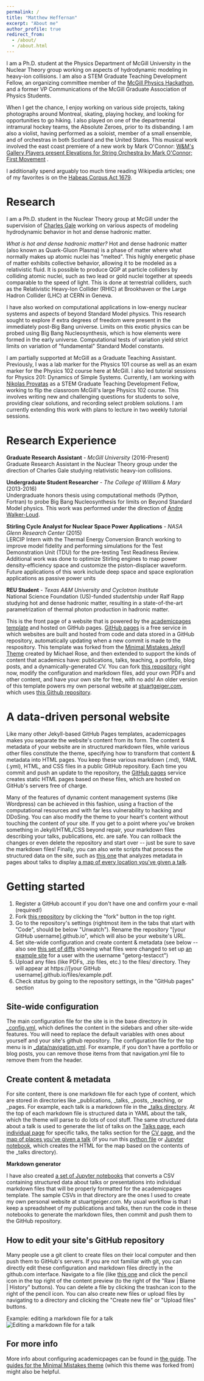 ```yaml
---
permalink: /
title: "Matthew Heffernan"
excerpt: "About me"
author_profile: true
redirect_from:
  - /about/
  - /about.html
---
```


I am a Ph.D. student at the Physics Department of McGill University in the Nuclear Theory group working on aspects of hydrodynamic modeling in heavy-ion collisions. I am also a STEM Graduate Teaching Development Fellow, an organizing committee member of the [McGill Physics Hackathon](http://www.physics.mcgill.ca/hackathon/), and a former VP Communications of the McGill Graduate Association of Physics Students.

When I get the chance, I enjoy working on various side projects, taking photographs around Montreal, skating, playing hockey, and looking for opportunities to go hiking. I also played on one of the departmental intramural hockey teams, the Absolute Zeroes, prior to its disbanding. I am also a violist, having performed as a soloist, member of a small ensemble, and of orchestras in both Scotland and the United States. This musical work involved the east coast premiere of a new work by Mark O'Connor: [W&M's Gallery Players present Elevations for String Orchestra by Mark O'Connor; First Movement](https://www.youtube.com/watch?v=LiyDXNJtLfc) .

I additionally spend arguably too much time reading Wikipedia articles; one of my favorites is on the [Habeas Corpus Act 1679](https://en.wikipedia.org/wiki/Habeas_Corpus_Act_1679).

Research
======

I am a Ph.D. student in the Nuclear Theory group at McGill under the supervision of [Charles Gale](http://www.physics.mcgill.ca/~gale/Charles_Gale/Charles_Gale.html) working on various aspects of modeling hydrodynamic behavior in hot and dense hadronic matter.

*What is hot and dense hadronic matter?* Hot and dense hadronic matter (also known as Quark-Gluon Plasma) is a phase of matter where what normally makes up atomic nuclei has "melted". This highly energetic phase of matter exhibits collective behavior, allowing it to be modeled as a relativistic fluid. It is possible to produce QGP at particle colliders by colliding atomic nuclei, such as two lead or gold nuclei together at speeds comparable to the speed of light. This is done at terrestrial colliders, such as the Relativistic Heavy-Ion Collider (RHIC) at Brookhaven or the Large Hadron Collider (LHC) at CERN in Geneva.

I have also worked on computational applications in low-energy nuclear systems and aspects of beyond Standard Model physics. This research sought to explore if extra degrees of freedom were present in the immediately post-Big Bang universe. Limits on this exotic physics can be probed using Big Bang Nucleosynthesis, which is how elements were formed in the early universe. Computational tests of variation yield strict limits on variation of "fundamental" Standard Model constants.

I am partially supported at McGill as a Graduate Teaching Assistant. Previously, I was a lab marker for the Physics 101 course as well as an exam marker for the Physics 102 course here at McGill. I also led tutorial sessions for Physics 201: Dynamics of Simple Systems. Currently, I am working with [Nikolas Provatas](http://www.physics.mcgill.ca/~provatas/.index.html) as a STEM Graduate Teaching Development Fellow, working to flip the classroom McGill's large Physics 102 course. This involves writing new and challenging questions for students to solve, providing clear solutions, and recording select problem solutions. I am currently extending this work with plans to lecture in two weekly tutorial sessions.

Research Experience
======
**Graduate Research Assistant** - *McGill University* (2016-Present)  
Graduate Research Assistant in the Nuclear Theory group under the direction of Charles Gale studying relativistic heavy-ion collisions.

**Undergraduate Student Researcher** - *The College of William & Mary* (2013-2016)  
Undergraduate honors thesis using computational methods (Python, Fortran) to probe Big Bang Nucleosynthesis for limits on Beyond Standard Model physics. This work was performed under the direction of [Andre Walker-Loud](http://ntc0.lbl.gov/~walkloud/).

**Stirling Cycle Analyst for Nuclear Space Power Applications** - *NASA Glenn Research Center* (2015)  
LERCIP Intern with the Thermal Energy Conversion Branch working to improve model fidelity and performing simulations for the Test Demonstration Unit (TDU) for the pre-testing Test Readiness Review. Additional work was done to optimize Stirling engines to map power density-efficiency space and customize the piston-displacer waveform. Future applications of this work include deep space and space exploration applications as passive power units

**REU Student** - *Texas A&M University and Cyclotron Institute*  
National Science Foundation (US)-funded studentship under Ralf Rapp studying hot and dense hadronic matter, resulting in a state-of-the-art parametrization of thermal photon production in hadronic matter.

This is the front page of a website that is powered by the [academicpages template](https://github.com/academicpages/academicpages.github.io) and hosted on GitHub pages. [GitHub pages](https://pages.github.com) is a free service in which websites are built and hosted from code and data stored in a GitHub repository, automatically updating when a new commit is made to the respository. This template was forked from the [Minimal Mistakes Jekyll Theme](https://mmistakes.github.io/minimal-mistakes/) created by Michael Rose, and then extended to support the kinds of content that academics have: publications, talks, teaching, a portfolio, blog posts, and a dynamically-generated CV. You can fork [this repository](https://github.com/academicpages/academicpages.github.io) right now, modify the configuration and markdown files, add your own PDFs and other content, and have your own site for free, with no ads! An older version of this template powers my own personal website at [stuartgeiger.com](http://stuartgeiger.com), which uses [this Github repository](https://github.com/staeiou/staeiou.github.io).

A data-driven personal website
======
Like many other Jekyll-based GitHub Pages templates, academicpages makes you separate the website's content from its form. The content & metadata of your website are in structured markdown files, while various other files constitute the theme, specifying how to transform that content & metadata into HTML pages. You keep these various markdown (.md), YAML (.yml), HTML, and CSS files in a public GitHub repository. Each time you commit and push an update to the repository, the [GitHub pages](https://pages.github.com/) service creates static HTML pages based on these files, which are hosted on GitHub's servers free of charge.

Many of the features of dynamic content management systems (like Wordpress) can be achieved in this fashion, using a fraction of the computational resources and with far less vulnerability to hacking and DDoSing. You can also modify the theme to your heart's content without touching the content of your site. If you get to a point where you've broken something in Jekyll/HTML/CSS beyond repair, your markdown files describing your talks, publications, etc. are safe. You can rollback the changes or even delete the repository and start over -- just be sure to save the markdown files! Finally, you can also write scripts that process the structured data on the site, such as [this one](https://github.com/academicpages/academicpages.github.io/blob/master/talkmap.ipynb) that analyzes metadata in pages about talks to display [a map of every location you've given a talk](https://academicpages.github.io/talkmap.html).

Getting started
======
1. Register a GitHub account if you don't have one and confirm your e-mail (required!)
1. Fork [this repository](https://github.com/academicpages/academicpages.github.io) by clicking the "fork" button in the top right.
1. Go to the repository's settings (rightmost item in the tabs that start with "Code", should be below "Unwatch"). Rename the repository "[your GitHub username].github.io", which will also be your website's URL.
1. Set site-wide configuration and create content & metadata (see below -- also see [this set of diffs](http://archive.is/3TPas) showing what files were changed to set up [an example site](https://getorg-testacct.github.io) for a user with the username "getorg-testacct")
1. Upload any files (like PDFs, .zip files, etc.) to the files/ directory. They will appear at https://[your GitHub username].github.io/files/example.pdf.  
1. Check status by going to the repository settings, in the "GitHub pages" section

Site-wide configuration
------
The main configuration file for the site is in the base directory in [_config.yml](https://github.com/academicpages/academicpages.github.io/blob/master/_config.yml), which defines the content in the sidebars and other site-wide features. You will need to replace the default variables with ones about yourself and your site's github repository. The configuration file for the top menu is in [_data/navigation.yml](https://github.com/academicpages/academicpages.github.io/blob/master/_data/navigation.yml). For example, if you don't have a portfolio or blog posts, you can remove those items from that navigation.yml file to remove them from the header.

Create content & metadata
------
For site content, there is one markdown file for each type of content, which are stored in directories like _publications, _talks, _posts, _teaching, or _pages. For example, each talk is a markdown file in the [_talks directory](https://github.com/academicpages/academicpages.github.io/tree/master/_talks). At the top of each markdown file is structured data in YAML about the talk, which the theme will parse to do lots of cool stuff. The same structured data about a talk is used to generate the list of talks on the [Talks page](https://academicpages.github.io/talks), each [individual page](https://academicpages.github.io/talks/2012-03-01-talk-1) for specific talks, the talks section for the [CV page](https://academicpages.github.io/cv), and the [map of places you've given a talk](https://academicpages.github.io/talkmap.html) (if you run this [python file](https://github.com/academicpages/academicpages.github.io/blob/master/talkmap.py) or [Jupyter notebook](https://github.com/academicpages/academicpages.github.io/blob/master/talkmap.ipynb), which creates the HTML for the map based on the contents of the _talks directory).

**Markdown generator**

I have also created [a set of Jupyter notebooks](https://github.com/academicpages/academicpages.github.io/tree/master/markdown_generator
) that converts a CSV containing structured data about talks or presentations into individual markdown files that will be properly formatted for the academicpages template. The sample CSVs in that directory are the ones I used to create my own personal website at stuartgeiger.com. My usual workflow is that I keep a spreadsheet of my publications and talks, then run the code in these notebooks to generate the markdown files, then commit and push them to the GitHub repository.

How to edit your site's GitHub repository
------
Many people use a git client to create files on their local computer and then push them to GitHub's servers. If you are not familiar with git, you can directly edit these configuration and markdown files directly in the github.com interface. Navigate to a file (like [this one](https://github.com/academicpages/academicpages.github.io/blob/master/_talks/2012-03-01-talk-1.md) and click the pencil icon in the top right of the content preview (to the right of the "Raw | Blame | History" buttons). You can delete a file by clicking the trashcan icon to the right of the pencil icon. You can also create new files or upload files by navigating to a directory and clicking the "Create new file" or "Upload files" buttons.

Example: editing a markdown file for a talk
![Editing a markdown file for a talk](/images/editing-talk.png)

For more info
------
More info about configuring academicpages can be found in [the guide](https://academicpages.github.io/markdown/). The [guides for the Minimal Mistakes theme](https://mmistakes.github.io/minimal-mistakes/docs/configuration/) (which this theme was forked from) might also be helpful.
